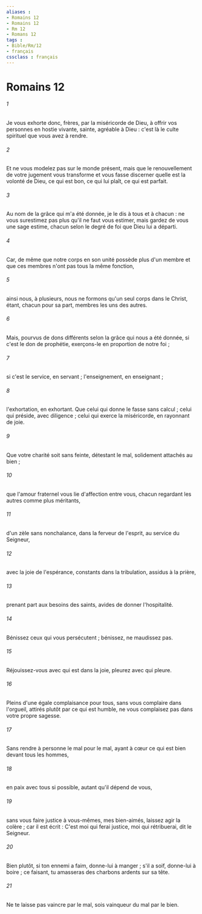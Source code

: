 ```yaml
---
aliases : 
- Romains 12
- Romains 12
- Rm 12
- Romans 12
tags : 
- Bible/Rm/12
- français
cssclass : français
---
```


# Romains 12

###### 1
Je vous exhorte donc, frères, par la miséricorde de Dieu, à offrir vos personnes en hostie vivante, sainte, agréable à Dieu : c'est là le culte spirituel que vous avez à rendre. 
###### 2
Et ne vous modelez pas sur le monde présent, mais que le renouvellement de votre jugement vous transforme et vous fasse discerner quelle est la volonté de Dieu, ce qui est bon, ce qui lui plaît, ce qui est parfait. 
###### 3
Au nom de la grâce qui m'a été donnée, je le dis à tous et à chacun : ne vous surestimez pas plus qu'il ne faut vous estimer, mais gardez de vous une sage estime, chacun selon le degré de foi que Dieu lui a départi. 
###### 4
Car, de même que notre corps en son unité possède plus d'un membre et que ces membres n'ont pas tous la même fonction, 
###### 5
ainsi nous, à plusieurs, nous ne formons qu'un seul corps dans le Christ, étant, chacun pour sa part, membres les uns des autres. 
###### 6
Mais, pourvus de dons différents selon la grâce qui nous a été donnée, si c'est le don de prophétie, exerçons-le en proportion de notre foi ; 
###### 7
si c'est le service, en servant ; l'enseignement, en enseignant ; 
###### 8
l'exhortation, en exhortant. Que celui qui donne le fasse sans calcul ; celui qui préside, avec diligence ; celui qui exerce la miséricorde, en rayonnant de joie. 
###### 9
Que votre charité soit sans feinte, détestant le mal, solidement attachés au bien ; 
###### 10
que l'amour fraternel vous lie d'affection entre vous, chacun regardant les autres comme plus méritants, 
###### 11
d'un zèle sans nonchalance, dans la ferveur de l'esprit, au service du Seigneur, 
###### 12
avec la joie de l'espérance, constants dans la tribulation, assidus à la prière, 
###### 13
prenant part aux besoins des saints, avides de donner l'hospitalité. 
###### 14
Bénissez ceux qui vous persécutent ; bénissez, ne maudissez pas. 
###### 15
Réjouissez-vous avec qui est dans la joie, pleurez avec qui pleure. 
###### 16
Pleins d'une égale complaisance pour tous, sans vous complaire dans l'orgueil, attirés plutôt par ce qui est humble, ne vous complaisez pas dans votre propre sagesse. 
###### 17
Sans rendre à personne le mal pour le mal, ayant à cœur ce qui est bien devant tous les hommes, 
###### 18
en paix avec tous si possible, autant qu'il dépend de vous, 
###### 19
sans vous faire justice à vous-mêmes, mes bien-aimés, laissez agir la colère ; car il est écrit : C'est moi qui ferai justice, moi qui rétribuerai, dit le Seigneur. 
###### 20
Bien plutôt, si ton ennemi a faim, donne-lui à manger ; s'il a soif, donne-lui à boire ; ce faisant, tu amasseras des charbons ardents sur sa tête. 
###### 21
Ne te laisse pas vaincre par le mal, sois vainqueur du mal par le bien. 
